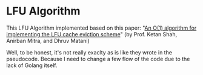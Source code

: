 # LFU Algorithm

This LFU Algorithm implemented based on this paper: "[An O(1) algorithm for implementing the LFU
cache eviction scheme](http://dhruvbird.com/lfu.pdf)" 
(by Prof. Ketan Shah, Anirban Mitra, and Dhruv Matani)

Well, to be honest, it's not really exaclty as is like they wrote in the pseudocode. Because I need to change a few flow of the code due to the lack of Golang itself.